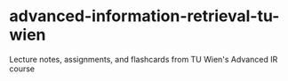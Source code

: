 # advanced-information-retrieval-tu-wien
Lecture notes, assignments, and flashcards from TU Wien's Advanced IR course
